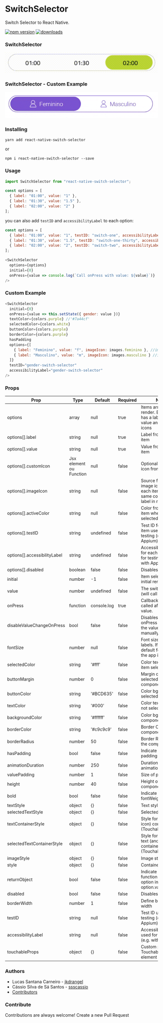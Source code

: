 # SwitchSelector

Switch Selector to React Native.

[![npm version](https://badge.fury.io/js/react-native-switch-selector.svg)](https://badge.fury.io/js/react-native-switch-selector)
[![downloads](https://img.shields.io/npm/dm/react-native-switch-selector.svg)](https://www.npmjs.com/package/react-native-switch-selector)

### SwitchSelector

![SwitchSelector](./assets/ex1.gif)

### SwitchSelector - Custom Example

![SwitchSelector](./assets/ex2.gif)

### Installing

```Shell
yarn add react-native-switch-selector
```

or

```Shell
npm i react-native-switch-selector --save
```

### Usage

```js
import SwitchSelector from "react-native-switch-selector";
```

```js
const options = [
  { label: "01:00", value: "1" },
  { label: "01:30", value: "1.5" },
  { label: "02:00", value: "2" }
];
```

you can also add `testID` and `accessibilityLabel` to each option:

```js
const options = [
  { label: "01:00", value: "1", testID: "switch-one", accessibilityLabel: "switch-one" },
  { label: "01:30", value: "1.5", testID: "switch-one-thirty", accessibilityLabel: "switch-one-thirty" },
  { label: "02:00", value: "2", testID: "switch-two", accessibilityLabel: "switch-two" }
];
```

```js
<SwitchSelector
  options={options}
  initial={0}
  onPress={value => console.log(`Call onPress with value: ${value}`)}
/>
```

### Custom Example

```js
<SwitchSelector
  initial={0}
  onPress={value => this.setState({ gender: value })}
  textColor={colors.purple} //'#7a44cf'
  selectedColor={colors.white}
  buttonColor={colors.purple}
  borderColor={colors.purple}
  hasPadding
  options={[
    { label: "Feminino", value: "f", imageIcon: images.feminino }, //images.feminino = require('./path_to/assets/img/feminino.png')
    { label: "Masculino", value: "m", imageIcon: images.masculino } //images.masculino = require('./path_to/assets/img/masculino.png')
  ]}
  testID="gender-switch-selector"
  accessibilityLabel="gender-switch-selector"
/>
```

### Props

| Prop                         | Type                    | Default     | Required | Note                                                                             |
| -------------------------    | ----------------------- | ----------- | -------- | -------------------------------------------------------------------------------- |
| options                      | array                   | null        | true     | Items array to render. Each item has a label and a value and optionals icons     |
| options[].label              | string                  | null        | true     | Label from each item                                                             |
| options[].value              | string                  | null        | true     | Value from each item                                                             |
| options[].customIcon         | Jsx element ou Function | null        | false    | Optional custom icon from each item                                              |
| options[].imageIcon          | string                  | null        | false    | Source from a image icon form each item. Has the same color then label in render |
| options[].activeColor        | string                  | null        | false    | Color from each item when is selected                                            |
| options[].testID             | string                  | undefined   | false    | Test ID for each item used for testing (e.g. with Appium)                        |
| options[].accessibilityLabel | string                  | undefined   | false    | Accessibility Label for each item used for testing (e.g. with Appium)            |
| options[].disabled           | boolean                 | false       | false    | Disables an item                                                                 |
| initial                      | number                  | -1          | false    | Item selected in initial render                                                  |
| value                        | number                  | undefined   | false    | The switch value (will call onPress)                                             |
| onPress                      | function                | console.log | true     | Callback function called after change value.                                     |
| disableValueChangeOnPress    | bool                    | false       | false    | Disables the onPress call when the value is manually changed                     |
| fontSize                     | number                  | null        | false    | Font size from labels. If null default fontSize of the app is used.              |
| selectedColor                | string                  | '#fff'      | false    | Color text of the item selected                                                  |
| buttonMargin                 | number                  | 0           | false    | Margin of the item selected to component                                         |
| buttonColor                  | string                  | '#BCD635'   | false    | Color bg of the item selected                                                    |
| textColor                    | string                  | '#000'      | false    | Color text of the not selecteds items                                            |
| backgroundColor              | string                  | '#ffffff'   | false    | Color bg of the component                                                        |
| borderColor                  | string                  | '#c9c9c9'   | false    | Border Color of the component                                                    |
| borderRadius                 | number                  | 50          | false    | Border Radius of the component                                                   |
| hasPadding                   | bool                    | false       | false    | Indicate if item has padding                                                     |
| animationDuration            | number                  | 250         | false    | Duration of the animation                                                        |
| valuePadding                 | number                  | 1           | false    | Size of padding                                                                  |
| height                       | number                  | 40          | false    | Height of component                                                              |
| bold                         | bool                    | false       | false    | Indicate if text has fontWeight bold                                             |
| textStyle                    | object                  | {}          | false    | Text style                                                                       |
| selectedTextStyle            | object                  | {}          | false    | Selected text style                                                              |
| textContainerStyle           | object                  | {}          | false    | Style for text (and icon) container (TouchableOpacity)                           |
| selectedTextContainerStyle   | object                  | {}          | false    | Style for selected text (and icon) container (TouchableOpacity)                  |
| imageStyle                   | object                  | {}          | false    | Image style                                                                      |
| style                        | object                  | {}          | false    | Container style                                                                  |
| returnObject                 | bool                    | false       | false    | Indicate if onPress function return an option instead of option.value            |
| disabled                     | bool                    | false       | false    | Disables the switch                                                              |
| borderWidth                  | number                  | 1           | false    | Define border width                                                              |
| testID                       | string                  | null        | false    | Test ID used for testing (e.g. with Appium)                                      |
| accessibilityLabel           | string                  | null        | false    | Accessibility Label used for testing (e.g. with Appium)                          |
| touchableProps               | object                  | {}          | false    | Custom props for TouchableOpacity element                                        |

### Authors

- Lucas Santana Carneiro - [jkdrangel](https://github.com/jkdrangel)
- Cássio Silva de Sá Santos - [ssscassio](https://github.com/ssscassio)
- [Contributors](https://github.com/jkdrangel/react-native-switch-selector/graphs/contributors)

### Contribute

Contributions are always welcome! Create a new Pull Request